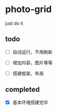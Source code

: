 # photo-grid
just  do it
## todo
- [ ] 自动运行，不用刷新
- [ ] 增加内容，图片等等
- [ ] 搭建框架，布局


## completed
- [x] 基本环境搭建完毕

